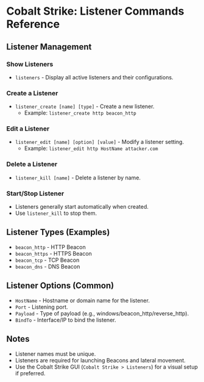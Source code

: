 # Cobalt Strike: Listener Commands Reference

## Listener Management

### Show Listeners
- `listeners` - Display all active listeners and their configurations.

### Create a Listener
- `listener_create [name] [type]` - Create a new listener.
  - Example: `listener_create http beacon_http`

### Edit a Listener
- `listener_edit [name] [option] [value]` - Modify a listener setting.
  - Example: `listener_edit http HostName attacker.com`

### Delete a Listener
- `listener_kill [name]` - Delete a listener by name.

### Start/Stop Listener
- Listeners generally start automatically when created.
- Use `listener_kill` to stop them.

## Listener Types (Examples)
- `beacon_http` - HTTP Beacon
- `beacon_https` - HTTPS Beacon
- `beacon_tcp` - TCP Beacon
- `beacon_dns` - DNS Beacon

## Listener Options (Common)
- `HostName` - Hostname or domain name for the listener.
- `Port` - Listening port.
- `Payload` - Type of payload (e.g., windows/beacon_http/reverse_http).
- `BindTo` - Interface/IP to bind the listener.

## Notes
- Listener names must be unique.
- Listeners are required for launching Beacons and lateral movement.
- Use the Cobalt Strike GUI (`Cobalt Strike > Listeners`) for a visual setup if preferred.
